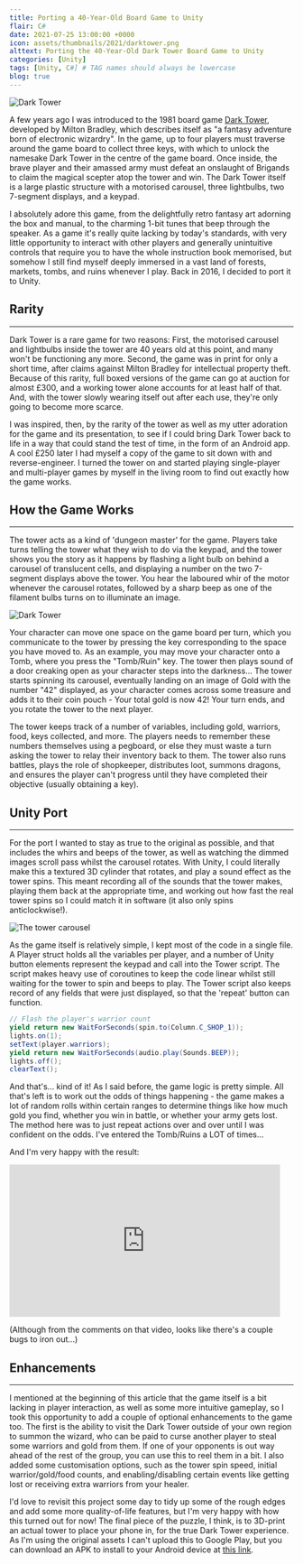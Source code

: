 ```yaml
---
title: Porting a 40-Year-Old Board Game to Unity
flair: C#
date: 2021-07-25 13:00:00 +0000
icon: assets/thumbnails/2021/darktower.png
alttext: Porting the 40-Year-Old Dark Tower Board Game to Unity
categories: [Unity]
tags: [Unity, C#] # TAG names should always be lowercase
blog: true
---
```


![Dark Tower]({{site.url}}/assets/posts/2021-07-25-dark-tower/darktower.jpg)

A few years ago I was introduced to the 1981 board game [Dark Tower](<https://en.wikipedia.org/wiki/Dark_Tower_(game)>), developed by Milton Bradley, which describes itself as "a fantasy adventure born of electronic wizardry". In the game, up to four players must traverse around the game board to collect three keys, with which to unlock the namesake Dark Tower in the centre of the game board. Once inside, the brave player and their amassed army must defeat an onslaught of Brigands to claim the magical scepter atop the tower and win. The Dark Tower itself is a large plastic structure with a motorised carousel, three lightbulbs, two 7-segment displays, and a keypad.

I absolutely adore this game, from the delightfully retro fantasy art adorning the box and manual, to the charming 1-bit tunes that beep through the speaker. As a game it's really quite lacking by today's standards, with very little opportunity to interact with other players and generally unintuitive controls that require you to have the whole instruction book memorised, but somehow I still find myself deeply immersed in a vast land of forests, markets, tombs, and ruins whenever I play. Back in 2016, I decided to port it to Unity.

## Rarity

---

Dark Tower is a rare game for two reasons: First, the motorised carousel and lightbulbs inside the tower are 40 years old at this point, and many won't be functioning any more. Second, the game was in print for only a short time, after claims against Milton Bradley for intellectual property theft. Because of this rarity, full boxed versions of the game can go at auction for almost £300, and a working tower alone accounts for at least half of that. And, with the tower slowly wearing itself out after each use, they're only going to become more scarce.

I was inspired, then, by the rarity of the tower as well as my utter adoration for the game and its presentation, to see if I could bring Dark Tower back to life in a way that could stand the test of time, in the form of an Android app. A cool £250 later I had myself a copy of the game to sit down with and reverse-engineer. I turned the tower on and started playing single-player and multi-player games by myself in the living room to find out exactly how the game works.

## How the Game Works

---

The tower acts as a kind of 'dungeon master' for the game. Players take turns telling the tower what they wish to do via the keypad, and the tower shows you the story as it happens by flashing a light bulb on behind a carousel of translucent cells, and displaying a number on the two 7-segment displays above the tower. You hear the laboured whir of the motor whenever the carousel rotates, followed by a sharp beep as one of the filament bulbs turns on to illuminate an image.

![Dark Tower]({{site.url}}/assets/posts/2021-07-25-dark-tower/warriors.jpg)

Your character can move one space on the game board per turn, which you communicate to the tower by pressing the key corresponding to the space you have moved to. As an example, you may move your character onto a Tomb, where you press the "Tomb/Ruin" key. The tower then plays sound of a door creaking open as your character steps into the darkness... The tower starts spinning its carousel, eventually landing on an image of Gold with the number "42" displayed, as your character comes across some treasure and adds it to their coin pouch - Your total gold is now 42! Your turn ends, and you rotate the tower to the next player.

The tower keeps track of a number of variables, including gold, warriors, food, keys collected, and more. The players needs to remember these numbers themselves using a pegboard, or else they must waste a turn asking the tower to relay their inventory back to them. The tower also runs battles, plays the role of shopkeeper, distributes loot, summons dragons, and ensures the player can't progress until they have completed their objective (usually obtaining a key).

## Unity Port

---

For the port I wanted to stay as true to the original as possible, and that includes the whirs and beeps of the tower, as well as watching the dimmed images scroll pass whilst the carousel rotates. With Unity, I could literally make this a textured 3D cylinder that rotates, and play a sound effect as the tower spins. This meant recording all of the sounds that the tower makes, playing them back at the appropriate time, and working out how fast the real tower spins so I could match it in software (it also only spins anticlockwise!).

![The tower carousel]({{site.url}}/assets/posts/2021-07-25-dark-tower/carousel.png)

As the game itself is relatively simple, I kept most of the code in a single file. A Player struct holds all the variables per player, and a number of Unity button elements represent the keypad and call into the Tower script. The script makes heavy use of coroutines to keep the code linear whilst still waiting for the tower to spin and beeps to play. The Tower script also keeps record of any fields that were just displayed, so that the 'repeat' button can function.

```c#
// Flash the player's warrior count
yield return new WaitForSeconds(spin.to(Column.C_SHOP_1));
lights.on(1);
setText(player.warriors);
yield return new WaitForSeconds(audio.play(Sounds.BEEP));
lights.off();
clearText();
```

And that's... kind of it! As I said before, the game logic is pretty simple. All that's left is to work out the odds of things happening - the game makes a lot of random rolls within certain ranges to determine things like how much gold you find, whether you win in battle, or whether your army gets lost. The method here was to just repeat actions over and over until I was confident on the odds. I've entered the Tomb/Ruins a LOT of times...

And I'm very happy with the result:

<iframe width="480" height="270" src="https://www.youtube.com/embed/EYoXfLeXsU4" frameborder="0" allowfullscreen></iframe>

(Although from the comments on that video, looks like there's a couple bugs to iron out...)

## Enhancements

---

I mentioned at the beginning of this article that the game itself is a bit lacking in player interaction, as well as some more intuitive gameplay, so I took this opportunity to add a couple of optional enhancements to the game too. The first is the ability to visit the Dark Tower outside of your own region to summon the wizard, who can be paid to curse another player to steal some warriors and gold from them. If one of your opponents is out way ahead of the rest of the group, you can use this to reel them in a bit. I also added some customisation options, such as the tower spin speed, initial warrior/gold/food counts, and enabling/disabling certain events like getting lost or receiving extra warriors from your healer.

I'd love to revisit this project some day to tidy up some of the rough edges and add some more quality-of-life features, but I'm very happy with how this turned out for now! The final piece of the puzzle, I think, is to 3D-print an actual tower to place your phone in, for the true Dark Tower experience. As I'm using the original assets I can't upload this to Google Play, but you can download an APK to install to your Android device at [this link](https://github.com/Nin1/dark-tower/releases/download/v1.3/Dark-Tower-1.3.apk).
